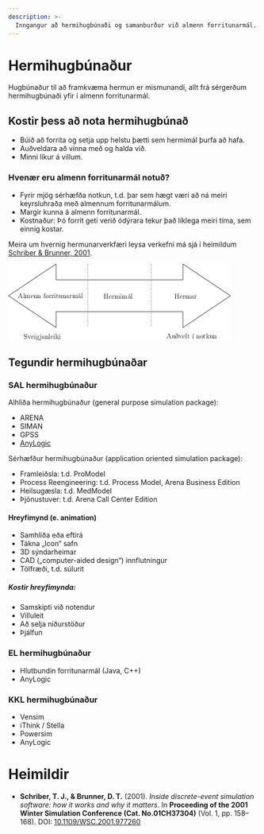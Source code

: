 ```yaml
---
description: >-
  Inngangur að hermihugbúnaði og samanburður við almenn forritunarmál.
---
```


# Hermihugbúnaður

Hugbúnaður til að framkvæma hermun er mismunandi, allt frá sérgerðum hermihugbúnaði yfir í almenn
forritunarmál.

## Kostir þess að nota hermihugbúnað

- Búið að forrita og setja upp helstu þætti sem hermimál þurfa að hafa.
- Auðveldara að vinna með og halda við.
- Minni líkur á villum.

### Hvenær eru almenn forritunarmál notuð?

- Fyrir mjög sérhæfða notkun, t.d. þar sem hægt væri að ná meiri keyrsluhraða með almennum
  forritunarmálum.
- Margir kunna á almenn forritunarmál.
- Kostnaður: Þó forrit geti verið ódýrara tekur það líklega meiri tíma, sem einnig kostar.

Meira um hvernig hermunarverkfæri leysa verkefni má sjá í
heimildum [Schriber & Brunner, 2001](#heimildir).

![Hermihugbúnaður - þýðing höfundar úr [Schriber & Brunner, 2001](#heimildir)](figs/flokkun_hub.png)

## Tegundir hermihugbúnaðar

### SAL hermihugbúnaður

Alhliða hermihugbúnaður (general purpose simulation package):

- ARENA
- SIMAN
- GPSS
- [AnyLogic](https://www.anylogic.com/)

Sérhæfður hermihugbúnaður (application oriented simulation package):

- Framleiðsla: t.d. ProModel
- Process Reengineering: t.d. Process Model, Arena Business Edition
- Heilsugæsla: t.d. MedModel
- Þjónustuver: t.d. Arena Call Center Edition

#### Hreyfimynd (e. animation)

- Samhliða eða eftirá
- Tákna „Icon“ safn
- 3D sýndarheimar
- CAD („computer-aided design“) innflutningur
- Tölfræði, t.d. súlurit

##### Kostir hreyfimynda:

- Samskipti við notendur
- Villuleit
- Að selja niðurstöður
- Þjálfun

### EL hermihugbúnaður

- Hlutbundin forritunarmál (Java, C++)
- AnyLogic

### KKL hermihugbúnaður

- Vensim
- iThink / Stella
- Powersim
- AnyLogic

# Heimildir 

- **Schriber, T. J., & Brunner, D. T.** (2001). *Inside discrete-event simulation software: how it works and why it matters*. In **Proceeding of the 2001 Winter Simulation Conference (Cat. No.01CH37304)** (Vol. 1, pp. 158–168). DOI: [10.1109/WSC.2001.977260](https://doi.org/10.1109/WSC.2001.977260)
